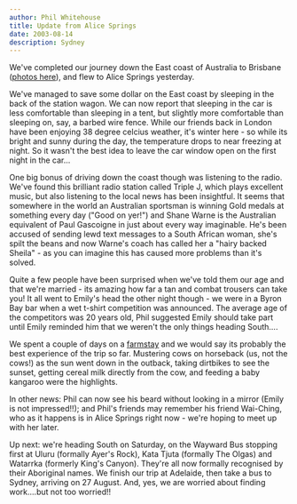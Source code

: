 ```yaml
---
author: Phil Whitehouse
title: Update from Alice Springs
date: 2003-08-14
description: Sydney
---
```


We've completed our journey down the East coast of Australia to Brisbane ([photos here](https://www.flickr.com/photos/philliecasablanca/albums/72157603245139070)), and flew to Alice Springs yesterday.

We've managed to save some dollar on the East coast by sleeping in the back of the station wagon. We can now report that sleeping in the car is less comfortable than sleeping in a tent, but slightly more comfortable than sleeping on, say, a barbed wire fence. While our friends back in London have been enjoying 38 degree celcius weather, it's winter here - so while its bright and sunny during the day, the temperature drops to near freezing at night. So it wasn't the best idea to leave the car window open on the first night in the car...

One big bonus of driving down the coast though was listening to the radio. We've found this brilliant radio station called Triple J, which plays excellent music, but also listening to the local news has been insightful. It seems that somewhere in the world an Australian sportsman is winning Gold medals at something every day ("Good on yer!") and Shane Warne is the Australian equivalent of Paul Gascoigne in just about every way imaginable. He's been accused of sending lewd text messages to a South African woman, she's spilt the beans and now Warne's coach has called her a "hairy backed Sheila" - as you can imagine this has caused more problems than it's solved.

Quite a few people have been surprised when we've told them our age and that we're married - its amazing how far a tan and combat trousers can take you! It all went to Emily's head the other night though - we were in a Byron Bay bar when a wet t-shirt competition was announced. The average age of the competitors was 20 years old, Phil suggested Emily should take part until Emily reminded him that we weren't the only things heading South....

We spent a couple of days on a [farmstay](http://www.myella.com) and we would say its probably the best experience of the trip so far. Mustering cows on horseback (us, not the cows!) as the sun went down in the outback, taking dirtbikes to see the sunset, getting cereal milk directly from the cow, and feeding a baby kangaroo were the highlights.

In other news: Phil can now see his beard without looking in a mirror (Emily is not impressed!!); and Phil's friends may remember his friend Wai-Ching, who as it happens is in Alice Springs right now - we're hoping to meet up with her later.

Up next: we're heading South on Saturday, on the Wayward Bus stopping first at Uluru (formally Ayer's Rock), Kata Tjuta (formally The Olgas) and Watarrka (formerly King's Canyon). They're all now formally recognised by their Aboriginal names. We finish our trip at Adelaide, then take a bus to Sydney, arriving on 27 August. And, yes, we are worried about finding work....but not too worried!!
